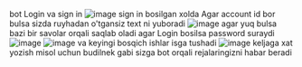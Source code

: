 bot Login va sign in 
![image](https://user-images.githubusercontent.com/113756535/218872707-5e71208a-2d79-4b3d-abb5-df84d1b0292e.png)
sign in bosilgan xolda Agar account id bor bulsa sizda ruyhadan o'tgansiz text ni yuboradi
![image](https://user-images.githubusercontent.com/113756535/218873002-a6c0b692-7ceb-49f3-8de4-ba433eb22051.png)
agar yuq bulsa bazi bir savolar orqali saqlab oladi 
agar Login bosilsa password suraydi
![image](https://user-images.githubusercontent.com/113756535/218873240-8fbae8fe-48fb-4758-9efb-787dacfc52a0.png)
![image](https://user-images.githubusercontent.com/113756535/218873284-02d42bb6-6afd-4562-8e67-15b4af634734.png)
va keyingi bosqich ishlar isga tushadi 
![image](https://user-images.githubusercontent.com/113756535/218873392-cf97a656-3e25-4f15-86ac-faee990690e5.png)
keljaga xat yozish misol uchun 
budilnek gabi sizga bot orqali rejalaringizni habar beradi
